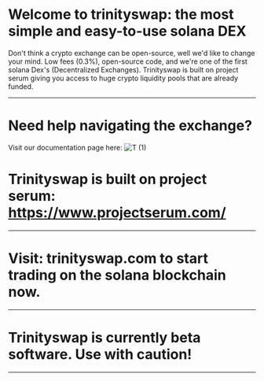 # Welcome to trinityswap: the most simple and easy-to-use solana DEX 

Don't think a crypto exchange can be open-source, well we'd like to change your mind. Low fees (0.3%), open-source code, and we're one of the first solana Dex's (Decentralized Exchanges). Trinityswap is built on project serum giving you access to huge crypto liquidity pools that are already funded.

------------------

# Need help navigating the exchange? 
Visit our documentation page here: 
![T (1)](https://user-images.githubusercontent.com/58639429/163872870-43200d11-c00a-499f-8060-719957465c22.png)
 # Trinityswap is built on project serum: https://www.projectserum.com/ 
 ------------------
 # Visit: trinityswap.com to start trading on the solana blockchain now. 
 ------------------
 # Trinityswap is currently beta software. Use with caution!
 ------------------
